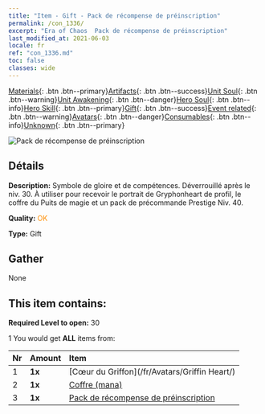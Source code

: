 ```yaml
---
title: "Item - Gift - Pack de récompense de préinscription"
permalink: /con_1336/
excerpt: "Era of Chaos  Pack de récompense de préinscription"
last_modified_at: 2021-06-03
locale: fr
ref: "con_1336.md"
toc: false
classes: wide
---
```

 [Materials](/ItemsFR/){: .btn .btn--primary}[Artifacts](/ItemsFR/Artifacts/){: .btn .btn--success}[Unit Soul](/ItemsFR/UnitSoul/){: .btn .btn--warning}[Unit Awakening](/ItemsFR/UnitAwakening/){: .btn .btn--danger}[Hero Soul](/ItemsFR/HeroSoul/){: .btn .btn--info}[Hero Skill](/ItemsFR/HeroSkill/){: .btn .btn--primary}[Gift](/ItemsFR/Gift/){: .btn .btn--success}[Event related](/ItemsFR/Events/){: .btn .btn--warning}[Avatars](/ItemsFR/Avatars/){: .btn .btn--danger}[Consumables](/ItemsFR/Consumables/){: .btn .btn--info}[Unknown](/ItemsFR/Unknown/){: .btn .btn--primary}

 ![Pack de récompense de préinscription](/images/t/i_906011.png)

## Détails
 **Description:** Symbole de gloire et de compétences. Déverrouillé après le niv. 30. À utiliser pour recevoir le portrait de Gryphonheart de profil, le coffre du Puits de magie et un pack de précommande Prestige Niv. 40.

 **Quality:** <span style="color: #FF8C00">OK</span>

 **Type:** Gift

## Gather

  None

## This item contains:

 **Required Level to open:** 30

 1 You would get **ALL** items  from:

  | Nr | Amount |     Item    |
  |:---|:-------|:------------|
  | 1 |  **1x** | [Cœur du Griffon](/fr/Avatars/Griffin Heart/) |  | 
  | 2 |  **1x** | [Coffre (mana)](/ItemsFR/con_1335/) |  | 
  | 3 |  **1x** | [Pack de récompense de préinscription](/ItemsFR/con_1337/) |  | 
